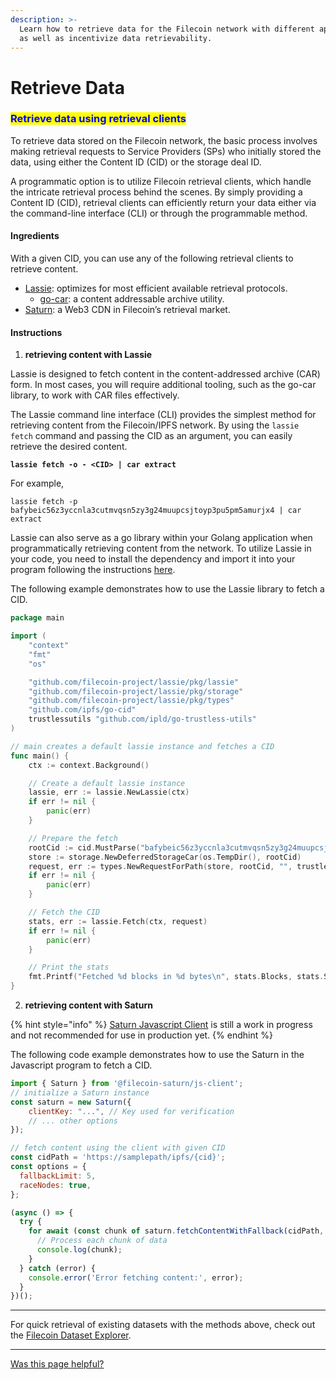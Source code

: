 ```yaml
---
description: >-
  Learn how to retrieve data for the Filecoin network with different approaches
  as well as incentivize data retrievability.
---
```


# Retrieve Data

### <mark style="color:blue;">Retrieve data using retrieval clients</mark>

To retrieve data stored on the Filecoin network, the basic process involves making retrieval requests to Service Providers (SPs) who initially stored the data, using either the Content ID (CID) or the storage deal ID.

A programmatic option is to utilize Filecoin retrieval clients, which handle the intricate retrieval process behind the scenes. By simply providing a Content ID (CID), retrieval clients can efficiently return your data either via the command-line interface (CLI) or through the programmable method.

#### **Ingredients**

With a given CID, you can use any of the following retrieval clients to retrieve content.

* [Lassie](https://github.com/filecoin-project/lassie): optimizes for most efficient available retrieval protocols.
  * [go-car](https://github.com/ipld/go-car): a content addressable archive utility.
* [Saturn](https://saturn.tech/): a Web3 CDN in Filecoin’s retrieval market.

#### **Instructions**

1. **retrieving content with Lassie**

Lassie is designed to fetch content in the content-addressed archive (CAR) form. In most cases, you will require additional tooling, such as the go-car library, to work with CAR files effectively.

The Lassie command line interface (CLI) provides the simplest method for retrieving content from the Filecoin/IPFS network. By using the `lassie fetch` command and passing the CID as an argument, you can easily retrieve the desired content.

<pre class="language-jsx"><code class="lang-jsx"><strong>lassie fetch -o - &#x3C;CID> | car extract
</strong></code></pre>

For example,

```
lassie fetch -p bafybeic56z3yccnla3cutmvqsn5zy3g24muupcsjtoyp3pu5pm5amurjx4 | car extract
```

Lassie can also serve as a go library within your Golang application when programmatically retrieving content from the network. To utilize Lassie in your code, you need to install the dependency and import it into your program following the instructions [here](https://github.com/filecoin-project/lassie?tab=readme-ov-file#golang-library).

The following example demonstrates how to use the Lassie library to fetch a CID.

```go
package main

import (
	"context"
	"fmt"
	"os"

	"github.com/filecoin-project/lassie/pkg/lassie"
	"github.com/filecoin-project/lassie/pkg/storage"
	"github.com/filecoin-project/lassie/pkg/types"
	"github.com/ipfs/go-cid"
	trustlessutils "github.com/ipld/go-trustless-utils"
)

// main creates a default lassie instance and fetches a CID
func main() {
	ctx := context.Background()

	// Create a default lassie instance
	lassie, err := lassie.NewLassie(ctx)
	if err != nil {
		panic(err)
	}

	// Prepare the fetch
	rootCid := cid.MustParse("bafybeic56z3yccnla3cutmvqsn5zy3g24muupcsjtoyp3pu5pm5amurjx4")       // The CID to fetch
	store := storage.NewDeferredStorageCar(os.TempDir(), rootCid)                                 // The place to put the CAR file
	request, err := types.NewRequestForPath(store, rootCid, "", trustlessutils.DagScopeAll, nil)  // The fetch request
	if err != nil {
		panic(err)
	}

	// Fetch the CID
	stats, err := lassie.Fetch(ctx, request)
	if err != nil {
		panic(err)
	}

	// Print the stats
	fmt.Printf("Fetched %d blocks in %d bytes\n", stats.Blocks, stats.Size)
}

```

2. **retrieving content with Saturn**

{% hint style="info" %}
[Saturn Javascript Client](https://github.com/filecoin-saturn/js-client) is still a work in progress and not recommended for use in production yet.
{% endhint %}

The following code example demonstrates how to use the Saturn in the Javascript program to fetch a CID.

```javascript
import { Saturn } from '@filecoin-saturn/js-client';
// initialize a Saturn instance
const saturn = new Saturn({
    clientKey: "...", // Key used for verification
    // ... other options
});

// fetch content using the client with given CID
const cidPath = 'https://samplepath/ipfs/{cid}';
const options = {
  fallbackLimit: 5,
  raceNodes: true,
};

(async () => {
  try {
    for await (const chunk of saturn.fetchContentWithFallback(cidPath, options)) {
      // Process each chunk of data
      console.log(chunk);
    }
  } catch (error) {
    console.error('Error fetching content:', error);
  }
})();
```

***

For quick retrieval of existing datasets with the methods above, check out the [Filecoin Dataset Explorer](https://dataset-explorer.vercel.app/).

***

[Was this page helpful?](https://airtable.com/apppq4inOe4gmSSlk/pagoZHC2i1iqgphgl/form?prefill\_Page+URL=https://docs.filecoin.io/builder-cookbook/data-storage/retrieve-data)
